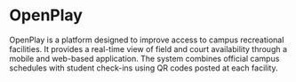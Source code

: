 # OpenPlay
OpenPlay is a platform designed to improve access to campus recreational facilities. It provides a real-time view of field and court availability through a mobile and web-based application. The system combines official campus schedules with student check-ins using QR codes posted at each facility.

